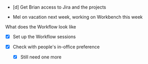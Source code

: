 
### 
- [d] Get Brian access to Jira and the projects

- Mel on vacation next week, working on Workbench this week

What does the Workflow look like
- [x] Set up the Workflow sessions

- [x] Check with people's in-office preference
  - [x] Still need one more
